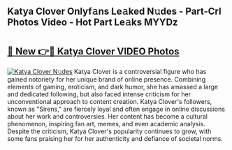 ## Katya Clover Onlyf𝚊ns Le𝚊ked N𝚞des - Part-CrI Photos Video - Hot Part Le𝚊ks MYYDz

# <h2><a href="http://ab33944.deff.icu/?id=Katya+Clover">🔗 New 👉🔴 Katya Clover VIDEO Photos</a></h2>

[![Katya Clover N𝚞des](https://i.imgur.com/rIISA9y.gif)](http://ab33944.deff.icu/?id=Katya+Clover)
Katya Clover is a controversial figure who has gained notoriety for her unique brand of online presence. Combining elements of gaming, eroticism, and dark humor, she has amassed a large and dedicated following, but also faced intense criticism for her unconventional approach to content creation. Katya Clover's followers, known as "Sirens," are fiercely loyal and often engage in online discussions about her work and controversies. Her content has become a cultural phenomenon, inspiring fan art, memes, and even academic analysis. Despite the criticism, Katya Clover's popularity continues to grow, with some fans praising her for her authenticity and defiance of societal norms.
